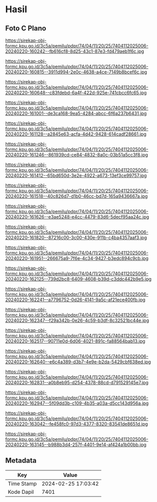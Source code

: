 # Hasil

## Foto C Plano

https://sirekap-obj-formc.kpu.go.id/3c5a/pemilu/pdpr/74/04/11/20/25/7404112025006-20240220-160242--fb616cf8-8d25-43c1-87e3-fd479aeb1f6c.jpg

https://sirekap-obj-formc.kpu.go.id/3c5a/pemilu/pdpr/74/04/11/20/25/7404112025006-20240220-160815--3911d994-2e0c-4638-a4ce-7149b8bcef6c.jpg

https://sirekap-obj-formc.kpu.go.id/3c5a/pemilu/pdpr/74/04/11/20/25/7404112025006-20240220-160648--c83fdebd-6a4f-422d-925e-741cbcc6fc65.jpg

https://sirekap-obj-formc.kpu.go.id/3c5a/pemilu/pdpr/74/04/11/20/25/7404112025006-20240220-161001--de3ca168-9ea5-4284-abcc-6f6a237b6431.jpg

https://sirekap-obj-formc.kpu.go.id/3c5a/pemilu/pdpr/74/04/11/20/25/7404112025006-20240220-161128--a2845e63-acfa-4d42-9428-614cadf28661.jpg

https://sirekap-obj-formc.kpu.go.id/3c5a/pemilu/pdpr/74/04/11/20/25/7404112025006-20240220-161246--861939cd-ce84-4832-8a0c-03b51a5cc3f8.jpg

https://sirekap-obj-formc.kpu.go.id/3c5a/pemilu/pdpr/74/04/11/20/25/7404112025006-20240220-161412--65bd650d-3e2e-4922-a673-13ef3ce99757.jpg

https://sirekap-obj-formc.kpu.go.id/3c5a/pemilu/pdpr/74/04/11/20/25/7404112025006-20240220-161518--40c826d7-d1b0-46cc-bd7d-165a9436667a.jpg

https://sirekap-obj-formc.kpu.go.id/3c5a/pemilu/pdpr/74/04/11/20/25/7404112025006-20240220-161626--e3ae5248-e4cc-4479-83d6-5decf95aa24c.jpg

https://sirekap-obj-formc.kpu.go.id/3c5a/pemilu/pdpr/74/04/11/20/25/7404112025006-20240220-161820--87216c00-3c00-430e-911b-c4ba4357aaf3.jpg

https://sirekap-obj-formc.kpu.go.id/3c5a/pemilu/pdpr/74/04/11/20/25/7404112025006-20240220-161951--266675a9-7f6e-4c34-9427-b3edc894c9cb.jpg

https://sirekap-obj-formc.kpu.go.id/3c5a/pemilu/pdpr/74/04/11/20/25/7404112025006-20240220-162125--739d2bc8-6409-4608-b39d-c3ddc442b9e5.jpg

https://sirekap-obj-formc.kpu.go.id/3c5a/pemilu/pdpr/74/04/11/20/25/7404112025006-20240220-162241--a7796752-0d26-4141-9a5c-af21ece400fb.jpg

https://sirekap-obj-formc.kpu.go.id/3c5a/pemilu/pdpr/74/04/11/20/25/7404112025006-20240220-162347--f29a342b-0e26-4c59-b3df-8c32521bc44e.jpg

https://sirekap-obj-formc.kpu.go.id/3c5a/pemilu/pdpr/74/04/11/20/25/7404112025006-20240220-162517--90711e0d-6d06-4021-891c-fa88564bab13.jpg

https://sirekap-obj-formc.kpu.go.id/3c5a/pemilu/pdpr/74/04/11/20/25/7404112025006-20240220-162640--e6c4a389-d3b7-4e9e-b2da-5429cbf638ed.jpg

https://sirekap-obj-formc.kpu.go.id/3c5a/pemilu/pdpr/74/04/11/20/25/7404112025006-20240220-162831--a0b8eb95-d254-4378-88cd-d791529145e7.jpg

https://sirekap-obj-formc.kpu.go.id/3c5a/pemilu/pdpr/74/04/11/20/25/7404112025006-20240220-162947--5f09dd3b-c109-4b35-a03a-d5cc143d956a.jpg

https://sirekap-obj-formc.kpu.go.id/3c5a/pemilu/pdpr/74/04/11/20/25/7404112025006-20240220-163042--fe458fc0-97d3-4377-8320-83541de8651d.jpg

https://sirekap-obj-formc.kpu.go.id/3c5a/pemilu/pdpr/74/04/11/20/25/7404112025006-20240220-163145--b988b3d4-257f-4401-9e14-af424a1b00bb.jpg


## Metadata

| Key        | Value               |
| ---------- | ------------------- |
| Time Stamp | 2024-02-25 17:03:42 |
| Kode Dapil | 7401                |



